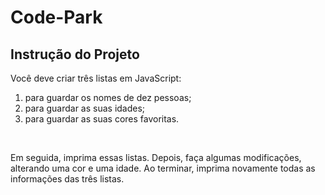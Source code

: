 # Code-Park

## Instrução do Projeto

Você deve criar três listas em JavaScript:

1. para guardar os nomes de dez pessoas;
2. para guardar as suas idades;
3. para guardar as suas cores favoritas.

<br>

Em seguida, imprima essas listas. Depois, faça algumas modificações, alterando uma cor e uma idade. Ao terminar, imprima novamente todas as informações das três listas.
